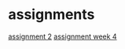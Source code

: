 # assignments
[assignment 2](http://localhost:8888/notebooks/Assignment_week_2.ipynb)
[assignment week 4](https://github.com/eskander07/assignments/blob/master/Assignment_week_4.ipynb)
